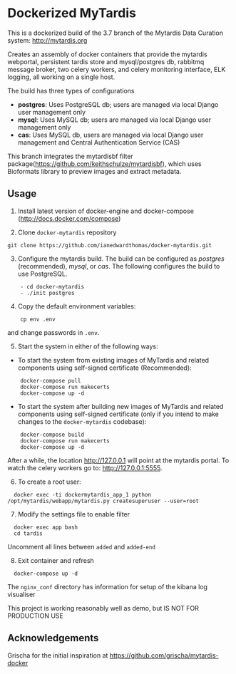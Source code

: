 Dockerized MyTardis
===================

This is a dockerized build of the 3.7 branch of the Mytardis Data Curation system: http://mytardis.org

Creates an assembly of docker containers that provide the mytardis webportal, persistent tardis store and mysql/postgres db,  rabbitmq message broker, two celery workers, and celery monitoring interface, ELK logging,  all working on a single host.

The build has three types of configurations
- **postgres**: Uses PostgreSQL db; users are managed via local Django user management only
- **mysql**: Uses MySQL db; users are managed via local Django user management only
- **cas**: Uses MySQL db, users are managed via local Django user management and Central Authentication Service (CAS)

This branch integrates the mytardisbf filter package(https://github.com/keithschulze/mytardisbf), which uses Bioformats library to preview images and extract metadata. 

Usage
-----
1. Install latest version of docker-engine and docker-compose (http://docs.docker.com/compose)

2. Clone `docker-mytardis` repository
```
git clone https://github.com/ianedwardthomas/docker-mytardis.git
```

3. Configure the mytardis build. The build can be configured as *postgres* (recommended), *mysql*, or *cas*. The following configures the build to use PostgreSQL.
```
    - cd docker-mytardis
    - ./init postgres
```

4. Copy the default environment variables:
```
    cp env .env
```
  and change passwords in ```.env```.

5. Start the system in either of the following ways:
  
  - To start the system from existing images of MyTardis and related components  using self-signed certificate (Recommended): 
```
    docker-compose pull
    docker-compose run makecerts
    docker-compose up -d
```
 - To start the system after building new images of MyTardis and related components using self-signed certificate (only if you intend to make changes to the `docker-mytardis` codebase):
```
    docker-compose build
    docker-compose run makecerts
    docker-compose up -d
```
  After a while, the location http://127.0.0.1 will point at the mytardis portal. To watch the celery workers go to: http://127.0.0.1:5555.

6. To create a root user:
```  
  docker exec -ti dockermytardis_app_1 python /opt/mytardis/webapp/mytardis.py createsuperuser --user=root
```

7. Modify the settings file to enable filter
```
  docker exec app bash
  cd tardis
```
   Uncomment all lines between ```added``` and ```added-end```
  
8. Exit container and refresh
```
  docker-compose up -d
```

The ```nginx_conf``` directory has information for setup of the kibana log visualiser

This project is working reasonably well as demo, but IS NOT FOR PRODUCTION USE


Acknowledgements
----------------

Grischa for the initial inspiration at https://github.com/grischa/mytardis-docker
